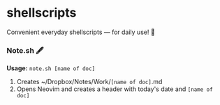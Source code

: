 # shellscripts
Convenient everyday shellscripts — for daily use! 🍺

### Note.sh 🖋
**Usage:** `note.sh [name of doc]`
1. Creates ~/Dropbox/Notes/Work/`[name of doc]`.md
2. Opens Neovim and creates a header with today's date and `[name of doc]`
